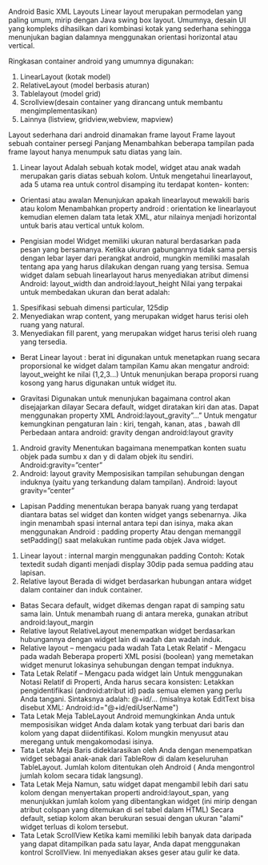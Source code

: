 Android Basic XML Layouts
Linear layout merupakan permodelan yang paling umum, mirip dengan Java swing box layout.
Umumnya, desain UI yang kompleks dihasilkan dari kombinasi kotak yang sederhana sehingga menunjukan bagian dalamnya menggunakan orientasi horizontal atau vertical.

Ringkasan container android yang umumnya digunakan:

1. LinearLayout (kotak model)
2. RelativeLayout (model berbasis aturan)
3. Tablelayout (model grid)
4. Scrollview(desain container yang dirancang untuk membantu mengimplementasikan)
5. Lainnya (listview, gridview,webview, mapview)

Layout sederhana dari android dinamakan frame layout
Frame layout sebuah container persegi Panjang
Menambahkan beberapa tampilan pada frame layout hanya menumpuk satu diatas yang lain.

1. Linear layout
   Adalah sebuah kotak model, widget atau anak wadah merupakan garis diatas sebuah kolom.
   Untuk mengetahui linearlayout, ada 5 utama rea untuk control disamping itu terdapat konten- konten:

- Orientasi atau awalan
  Menunjukan apakah linearlayout mewakili baris atau kolom
  Menambahkan property android : orientation ke linearlayout kemudian elemen dalam tata letak XML, atur nilainya menjadi horizontal untuk baris atau vertical untuk kolom.

- Pengisian model
  Widget memiliki ukuran natural berdasarkan pada pesan yang bersamanya.
  Ketika ukuran gabungannya tidak sama persis dengan lebar layer dari perangkat android, mungkin memiliki masalah tentang apa yang harus dilakukan dengan ruang yang tersisa.
  Semua widget dalam sebuah linearlayout harus menyediakan atribut dimensi
  Android: layout_width dan android:layout_height
  Nilai yang terpakai untuk membedakan ukuran dan berat adalah:

1. Spesifikasi sebuah dimensi particular, 125dip
2. Menyediakan wrap content, yang merupakan widget harus terisi oleh ruang yang natural.
3. Menyediakan fill parent, yang merupakan widget harus terisi oleh ruang yang tersedia.

- Berat
  Linear layout : berat ini digunakan untuk menetapkan ruang secara proporsional ke widget dalam tampilan
  Kamu akan mengatur android: layout_weight ke nilai (1,2,3…)
  Untuk menunjukan berapa proporsi ruang kosong yang harus digunakan untuk widget itu.

- Gravitasi
  Digunakan untuk menunjukan bagaimana control akan disejajarkan dilayar
  Secara default, widget diratakan kiri dan atas.
  Dapat menggunakan property XML
  Android:layout_gravity”…”
  Untuk mengatur kemungkinan pengaturan lain : kiri, tengah, kanan, atas , bawah dll
  Perbedaan antara android: gravity dengan android:layout gravity

1. Android gravity
   Menentukan bagaimana menempatkan konten suatu objek pada sumbu x dan y di dalam objek itu sendiri. Android:gravity=”center”
2. Android: layout gravity
   Memposisikan tampilan sehubungan dengan induknya (yaitu yang terkandung dalam tampilan). Android: layout gravity=”center”

- Lapisan
  Padding menentukan berapa banyak ruang yang terdapat diantara batas sel widget dan konten widget yangs sebenarnya.
  Jika ingin menambah spasi internal antara tepi dan isinya, maka akan menggunakan
  Android : padding property
  Atau dengan memanggil setPadding() saat melakukan runtime pada objek Java widget.

1. Linear layout : internal margin menggunakan padding
   Contoh:
   Kotak textedit sudah diganti menjadi display 30dip pada semua padding atau lapisan.
2. Relative layout
   Berada di widget berdasarkan hubungan antara widget dalam container dan induk container.

- Batas
  Secara default, widget dikemas dengan rapat di samping satu sama lain.
  Untuk menambah ruang di antara mereka, gunakan atribut android:layout_margin
- Relative layout
  RelativeLayout menempatkan widget berdasarkan hubungannya dengan widget lain di wadah dan wadah induk.
- Relative layout – mengacu pada wadah
  Tata Letak Relatif - Mengacu pada wadah
  Beberapa properti XML posisi (boolean) yang memetakan widget menurut lokasinya sehubungan dengan tempat induknya.
- Tata Letak Relatif – Mengacu pada widget lain
  Untuk menggunakan Notasi Relatif di Properti, Anda harus secara konsisten:
  Letakkan pengidentifikasi (android:atribut id) pada semua elemen yang perlu Anda tangani.
  Sintaksnya adalah: @+id/... (misalnya kotak EditText bisa disebut XML: Android:id="@+id/ediUserName")
- Tata Letak Meja
  TableLayout Android memungkinkan Anda untuk memposisikan widget Anda dalam kotak yang terbuat dari baris dan kolom yang dapat diidentifikasi.
  Kolom mungkin menyusut atau meregang untuk mengakomodasi isinya.
- Tata Letak Meja
  Baris dideklarasikan oleh Anda dengan menempatkan widget sebagai anak-anak dari TableRow di dalam keseluruhan TableLayout.
  Jumlah kolom ditentukan oleh Android ( Anda mengontrol jumlah kolom secara tidak langsung).
- Tata Letak Meja
  Namun, satu widget dapat mengambil lebih dari satu kolom dengan menyertakan properti android:layout_span, yang menunjukkan jumlah kolom yang dibentangkan widget (ini mirip dengan atribut colspan yang ditemukan di sel tabel dalam HTML)
  Secara default, setiap kolom akan berukuran sesuai dengan ukuran "alami" widget terluas di kolom tersebut.
- Tata Letak ScrollView
  Ketika kami memiliki lebih banyak data daripada yang dapat ditampilkan pada satu layar, Anda dapat menggunakan kontrol ScrollView.
  Ini menyediakan akses geser atau gulir ke data.
